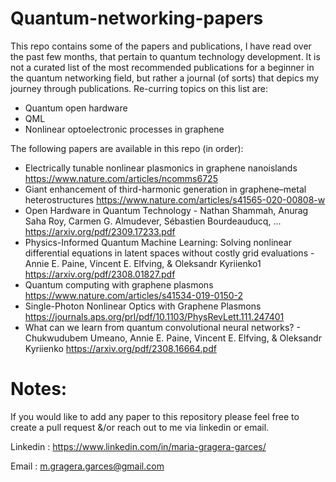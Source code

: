 # Quantum-networking-papers
This repo contains some of the papers and publications, I have read over the past few months, that pertain to quantum technology development.
It is not a curated list of the most recommended publications for a beginner in the quantum networking field, but rather a journal (of sorts) that depics my journey through publications.
Re-curring topics on this list are:
- Quantum open hardware
- QML
- Nonlinear optoelectronic processes in graphene

The following papers are available in this repo (in order):
- Electrically tunable nonlinear plasmonics in graphene nanoislands
       https://www.nature.com/articles/ncomms6725
- Giant enhancement of third-harmonic generation in graphene–metal heterostructures
       https://www.nature.com/articles/s41565-020-00808-w
- Open Hardware in Quantum Technology - Nathan Shammah, Anurag Saha Roy, Carmen G. Almudever, Sébastien Bourdeauducq, ...
       https://arxiv.org/pdf/2309.17233.pdf
- Physics-Informed Quantum Machine Learning: Solving nonlinear differential equations in latent spaces without costly grid evaluations - Annie E. Paine, Vincent E. Elfving, & Oleksandr Kyriienko1
       https://arxiv.org/pdf/2308.01827.pdf
- Quantum computing with graphene plasmons
       https://www.nature.com/articles/s41534-019-0150-2
- Single-Photon Nonlinear Optics with Graphene Plasmons
       https://journals.aps.org/prl/pdf/10.1103/PhysRevLett.111.247401
- What can we learn from quantum convolutional neural networks? - Chukwudubem Umeano, Annie E. Paine, Vincent E. Elfving, & Oleksandr Kyriienko
       https://arxiv.org/pdf/2308.16664.pdf


# Notes:
If you would like to add any paper to this repository please feel free to create a pull request &/or reach out to me via linkedin or email.

Linkedin : https://www.linkedin.com/in/maria-gragera-garces/

Email : m.gragera.garces@gmail.com

